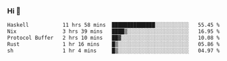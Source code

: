 ### Hi 👋

<!--START_SECTION:waka-->

```txt
Haskell           11 hrs 58 mins  ██████████████░░░░░░░░░░░   55.45 %
Nix               3 hrs 39 mins   ████▒░░░░░░░░░░░░░░░░░░░░   16.95 %
Protocol Buffer   2 hrs 10 mins   ██▓░░░░░░░░░░░░░░░░░░░░░░   10.08 %
Rust              1 hr 16 mins    █▒░░░░░░░░░░░░░░░░░░░░░░░   05.86 %
sh                1 hr 4 mins     █▒░░░░░░░░░░░░░░░░░░░░░░░   04.97 %
```

<!--END_SECTION:waka-->
